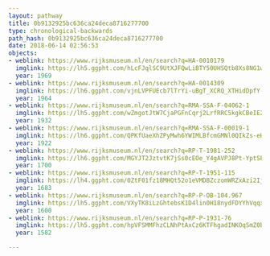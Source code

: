 ```yaml
---
layout: pathway
title: 0b9132925bc636ca24deca8716277700
type: chronological-backwards
path_hash: 0b9132925bc636ca24deca8716277700
date: 2018-06-14 02:56:53
objects:
- weblink: https://www.rijksmuseum.nl/en/search?q=HA-0010179
  imglink: https://lh5.ggpht.com/hLcFJqlSC9UtXJFQwLiBTY50UHSQtb8Xs8NG1w9PQ1yIHa4sdAMqMnj1zEKQbG-M9cAJ4VhlO0ilJLhlsrGkjlVoiLo=s200
  year: 1969
- weblink: https://www.rijksmuseum.nl/en/search?q=HA-0014309
  imglink: https://lh6.ggpht.com/vjnLVPFUEcb7lTrYi-uBgT_XCRQ_XTHidDpfY-PL18bBIcSQrloSWmLjI9_QkjLr9G-0ZAXo7R-ZGyn75qPr2qAzww=s200
  year: 1964
- weblink: https://www.rijksmuseum.nl/en/search?q=RMA-SSA-F-04062-1
  imglink: https://lh5.ggpht.com/wZmgotJtW7CjaPGFnCqrj2LrfRRC5kgkCBeIE2z3qt7AX9zjuoY7xc5WvCwdW9vcJaYaOBrjdR5YVBCcJ_USYDrg9GY=s200
  year: 1932
- weblink: https://www.rijksmuseum.nl/en/search?q=RMA-SSA-F-00019-1
  imglink: https://lh6.ggpht.com/QPKfUaeXhZPyMwh6YWIMLBfcmGMNl0QIkZs-eHrg0F7vQ4WCTOz03_yv5vTFUoIINFHaqwjL5bJ_HnJmugRN7izG5qtp=s200
  year: 1922
- weblink: https://www.rijksmuseum.nl/en/search?q=RP-T-1981-252
  imglink: https://lh6.ggpht.com/MGYJT2JztvtK7jSs0cEOe_Y4gAVPJ8Pt-YptSEaPkVAhIE3rw9lGRe2dN0-VXxjnUHp0qMBPuZfFfD34KMNGlcC9rMk=s200
  year: 1700
- weblink: https://www.rijksmuseum.nl/en/search?q=RP-T-1951-115
  imglink: https://lh4.ggpht.com/0ZtF01fz18MHQt52o1eVMDBZczomWRZxAzi2IjuvDldRi2zujL5vup_nqjL-4XOvAUm69x2izM9o7pBaX9gkMnVh6HU=s200
  year: 1683
- weblink: https://www.rijksmuseum.nl/en/search?q=RP-P-OB-104.967
  imglink: https://lh5.ggpht.com/VXyTK8iLzGhtebsK1D4lin0H18nydFDYYhVqqxnJ-Svkhv8bvyJkQp4aye0k8sRFxHYrAVZ3Ww5xJXwnY1nZ3gFSXQPo=s200
  year: 1600
- weblink: https://www.rijksmuseum.nl/en/search?q=RP-P-1931-76
  imglink: https://lh5.ggpht.com/hpVFSMMFhzCLNhPtAxCz6KTFhgadINKOqSmZ0bQ2qIbdqVqs1piH7g2oUdzBJHZPA9b1vLaRd7s-nj8cQnINfhhPGIUf=s200
  year: 1582

---
```

